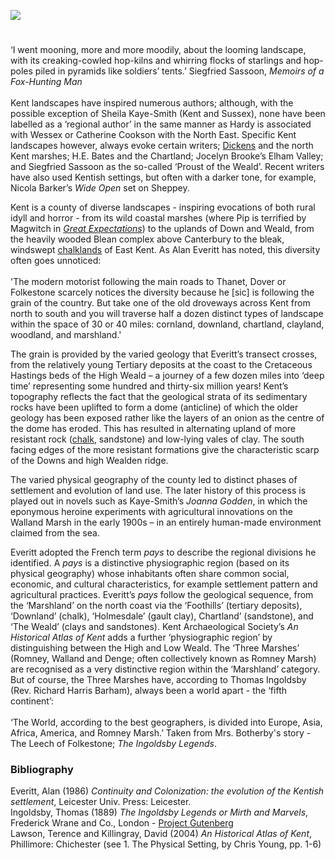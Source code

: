 <a href="https://dev.visual-essays.app"><img src="https://dev-visual-essays.netlify.app/images/ve-button.png"></a>

<param ve-config title="Kentish literary landscapes and pays" author="Professor Peter Vujakovic" layout="vtl" banner="https://stor.artstor.org/stor/f3590125-3b05-42a0-b365-e33a8735353c">
<param ve-entity eid="Q5360119" aliases="Elham Valley">
<param ve-entity eid="Q1500299" aliases="Isle of Sheppey">
<param ve-entity eid="Q5327881" aliases="Blean">
<param ve-entity eid="Q16902864" aliases="Walland Marsh">
<param ve-entity eid="Q1506093" aliases="Romney Marsh">
<param ve-entity eid="Q16988605" alliases="Denge Marsh">

#

‘I went mooning, more and more moodily, about the looming landscape, with its creaking-cowled hop-kilns and whirring flocks of starlings and hop-poles piled in pyramids like soldiers’ tents.’
Siegfried Sassoon, _Memoirs of a Fox-Hunting Man_
<br><br>
Kent landscapes have inspired numerous authors; although, with the possible exception of Sheila Kaye-Smith (Kent and Sussex), none have been labelled as a ‘regional author’ in the same manner as Hardy is associated with Wessex or Catherine Cookson with the North East. Specific Kent landscapes however, always evoke certain writers; [Dickens]( /dickens/dickens-biography) and the north Kent marshes; H.E. Bates and the Chartland; Jocelyn Brooke’s Elham Valley; and Siegfried Sassoon as the so-called ‘Proust of the Weald’. Recent writers have also used Kentish settings, but often with a darker tone, for example, Nicola Barker’s _Wide Open_ set on Sheppey.
<param ve-image url="https://upload.wikimedia.org/wikipedia/commons/0/09/Isle_of_Sheppey_-_An_eroded_Headland.JPG" label="An eroded headland on the Isle of Sheppey" attribution="Archaeomoonwalker, CC0, via Wikimedia Commons">
<param ve-map center="Q1500299" zoom="11">

Kent is a county of diverse landscapes - inspiring evocations of both rural idyll and horror - from its wild coastal marshes (where Pip is terrified by Magwitch in [_Great Expectations_](/dickens/great-expectations-curated-walk)) to the uplands of Down and Weald, from the heavily wooded Blean complex above Canterbury to the bleak, windswept [chalklands](/landscape/kentish-chalk) of East Kent. As Alan Everitt has noted, this diversity often goes unnoticed:
<br><br>
'The modern motorist following the main roads to Thanet, Dover or Folkestone scarcely notices the diversity because he [sic] is following the grain of the country. But take one of the old droveways across Kent from north to south and you will traverse half a dozen distinct types of landscape within the space of 30 or 40 miles: cornland, downland, chartland, clayland, woodland, and marshland.'
<param ve-image url="https://upload.wikimedia.org/wikipedia/commons/5/50/North_Downs_Way_-_geograph.org.uk_-_778262.jpg" label="The North Downs Way" attribution="Stephen Craven">
<param ve-map center="Q5327881" zoom="11">

The grain is provided by the varied geology that Everitt’s transect crosses, from the relatively young Tertiary deposits at the coast to the Cretaceous Hastings beds of the High Weald  – a journey of a few dozen miles into ‘deep time’ representing some hundred and thirty-six million years! Kent’s topography reflects the fact that the geological strata of its sedimentary rocks have been uplifted to form a dome (anticline) of which the older geology has been exposed rather like the layers of an onion as the centre of the dome has eroded. This has resulted in alternating upland of more resistant rock ([chalk](/landscape/kentish-chalk), sandstone) and low-lying vales of clay. The south facing edges of the more resistant formations give the characteristic scarp of the Downs and high Wealden ridge.
<param ve-image url="https://stor.artstor.org/stor/f8cec39e-e9b1-4882-87d7-4107a00019b1" label="Geology of Kent" attribution="Kent Past and Present by George Bosworth, 1901">
<param ve-map center="Q67479626" zoom="11">

The varied physical geography of the county led to distinct phases of settlement and evolution of land use. The later history of this process is played out in novels such as Kaye-Smith’s _Joanna Godden_, in which the eponymous heroine experiments with agricultural innovations on the Walland Marsh in the early 1900s – in an entirely human-made environment claimed from the sea. 
<param ve-image url="https://upload.wikimedia.org/wikipedia/commons/8/84/Drainage_channel_in_Walland_Marsh_-_geograph.org.uk_-_2189244.jpg" label="Drainage channel in Walland Marsh" attribution="David Anstiss, CC BY-SA 2.0, via Wikimedia Commons">
<param ve-map center="Q16902864" zoom="11">

Everitt adopted the French term _pays_ to describe the regional divisions he identified. A _pays_ is a distinctive physiographic region (based on its physical geography) whose inhabitants often share common social, economic, and cultural characteristics, for example settlement pattern and agricultural practices. Everitt’s _pays_  follow the geological sequence, from the ‘Marshland’ on the north coast via the ‘Foothills’ (tertiary deposits), ‘Downland’ (chalk), ‘Holmesdale’ (gault clay), Chartland’ (sandstone), and ‘The Weald’ (clays and sandstones). Kent Archaeological Society’s _An Historical Atlas of Kent_ adds a further ‘physiographic region’ by distinguishing between the High and Low Weald. The ‘Three Marshes’ (Romney, Walland and Denge; often collectively known as Romney Marsh) are recognised as a very distinctive region within the ‘Marshland’ category. But of course, the Three Marshes have, according to Thomas Ingoldsby (Rev. Richard Harris Barham), always been a world apart  - the ‘fifth continent’:
<br><br>
‘The World, according to the best geographers, is divided into Europe, Asia, Africa, America, and Romney Marsh.’ Taken from Mrs. Botherby's story - The Leech of Folkestone; _The Ingoldsby Legends_.
<param ve-image url="https://upload.wikimedia.org/wikipedia/commons/d/d6/North_Downs_2.JPG" label="North Downs, near Folkeston" attribution="GkgAlf at English Wikipedia, CC BY-SA 3.0, via Wikimedia Commons">
<param ve-map center="Q1506093" zoom="11">

### Bibliography

Everitt, Alan (1986) _Continuity and Colonization: the evolution of the Kentish settlement_, Leicester Univ. Press: Leicester.   
Ingoldsby, Thomas (1889) _The Ingoldsby Legends or Mirth and Marvels_, Frederick Wrane and Co., London - [Project Gutenberg](http://www.gutenberg.org/files/59236/59236-h/59236-h.htm)   
Lawson, Terence and Killingray, David (2004) _An Historical Atlas of Kent_, Phillimore: Chichester (see 1. The Physical Setting, by Chris Young, pp. 1-6)   
<param ve-image url="https://upload.wikimedia.org/wikipedia/commons/c/cd/The_description_of_Romney_Marsh_RMG_K1030-001.jpg" label="The description of Romney Marsh" attribution="Tucker, Elhanan, Public domain, via Wikimedia Commons">

